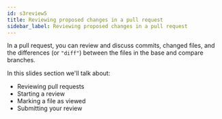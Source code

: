 ```yaml
---
id: s3review5
title: Reviewing proposed changes in a pull request
sidebar_label: Reviewing proposed changes in a pull request
---
```



In a pull request, you can review and discuss commits, changed files, and the differences (or `"diff"`) between the files in the base and compare branches.

In this slides section we'll talk about:
- Reviewing pull requests
- Starting a review
- Marking a file as viewed
- Submitting your review
